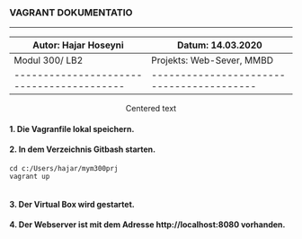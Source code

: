 ### VAGRANT DOKUMENTATIO
---

|  Autor: Hajar Hoseyni                   | Datum: 14.03.2020                       |
|-----------------------------------------|-----------------------------------------|
|  Modul 300/ LB2                         |   Projekts: Web-Sever, MMBD             |
|-----------------------------------------|-----------------------------------------|

<p style="text-align: center;">Centered text</p>

#### 1. Die Vagranfile lokal speichern. 
#### 2. In dem Verzeichnis Gitbash starten.
>     
``` 
cd c:/Users/hajar/mym300prj 
vagrant up 
 
 ```

#### 3. Der Virtual Box wird gestartet. 
#### 4. Der Webserver ist mit dem Adresse http://localhost:8080 vorhanden.
